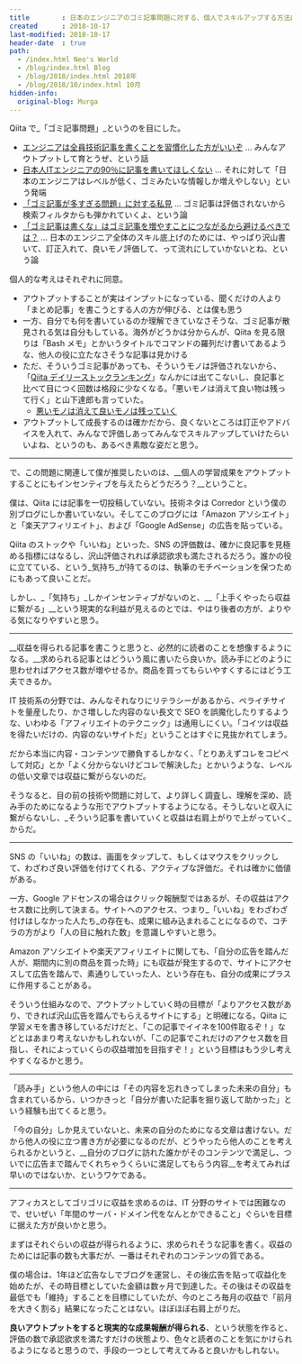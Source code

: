 ```yaml
---
title        : 日本のエンジニアのゴミ記事問題に対する、個人でスキルアップする方法は「アウトプット記事でお金を稼ごうとしてみること」
created      : 2018-10-17
last-modified: 2018-10-17
header-date  : true
path:
  - /index.html Neo's World
  - /blog/index.html Blog
  - /blog/2018/index.html 2018年
  - /blog/2018/10/index.html 10月
hidden-info:
  original-blog: Murga
---
```


Qiita で_「ゴミ記事問題」_というのを目にした。

- [エンジニアは全員技術記事を書くことを習慣化した方がいいぞ](https://qiita.com/HiromuMasuda0228/items/a71dea7ef4d77a30b118) … みんなアウトプットして育とうぜ、という話
- [日本人ITエンジニアの90％に記事を書いてほしくない](https://anond.hatelabo.jp/20181007145044) … それに対して「日本のエンジニアはレベルが低く、ゴミみたいな情報しか増えやしない」という発端
- [「ゴミ記事が多すぎる問題」に対する私見](https://qiita.com/akira_/items/c8881dcde93d4cb035c7) … ゴミ記事は評価されないから検索フィルタからも弾かれていくよ、という論
- [「ゴミ記事は書くな」はゴミ記事を増やすことにつながるから避けるべきでは？](https://qiita.com/dorarep/items/cda32733e5763d998af9) … 日本のエンジニア全体のスキル底上げのためには、やっぱり沢山書いて、訂正入れて、良いモノ評価して、って流れにしていかないとね、という論

個人的な考えはそれぞれに同意。

- アウトプットすることが実はインプットになっている、聞くだけの人より「まとめ記事」を書こうとする人の方が伸びる、とは僕も思う
- 一方、自分でも何を書いているのか理解できていなさそうな、ゴミ記事が散見される気は自分もしている。海外がどうかは分からんが、Qiita を見る限りは「Bash メモ」とかいうタイトルでコマンドの羅列だけ書いてあるような、他人の役に立たなさそうな記事は見かける
- ただ、そういうゴミ記事があっても、そういうモノは評価されないから、「[Qiita デイリーストックランキング](https://qiita.com/takeharu/items/bb154a4bc198fb102ff3)」なんかには出てこないし、良記事と比べて目につく回数は格段に少なくなる。「悪いモノは消えて良い物は残って行く」と山下達郎も言っていた。
  - [悪いモノは消えて良いモノは残っていく](/blog/2017/02/08-01.html)
- アウトプットして成長するのは確かだから、良くないところは訂正やアドバイスを入れて、みんなで評価しあってみんなでスキルアップしていけたらいいよね、というのも、あるべき素敵な姿だと思う。

---

で、この問題に関連して僕が推奨したいのは、__個人の学習成果をアウトプットすることにもインセンティブを与えたらどうだろう？__ということ。

僕は、Qiita には記事を一切投稿していない。技術ネタは Corredor という僕の別ブログにしか書いていない。そしてこのブログには「Amazon アソシエイト」と「楽天アフィリエイト」、および「Google AdSense」の広告を貼っている。

Qiita のストックや「いいね」といった、SNS の評価数は、確かに良記事を見極める指標にはなるし、沢山評価されれば承認欲求も満たされるだろう。誰かの役に立てている、という_気持ち_が持てるのは、執筆のモチベーションを保つためにもあって良いことだ。

しかし、_「気持ち」_しかインセンティブがないのと、__「上手くやったら収益に繋がる」__という現実的な利益が見えるのとでは、やはり後者の方が、よりやる気になりやすいと思う。

---

__収益を得られる記事を書こうと思うと、必然的に読者のことを想像するようになる。__求められる記事とはどういう風に書いたら良いか。読み手にどのように思わせればアクセス数が増やせるか。商品を買ってもらいやすくするにはどう工夫できるか。

IT 技術系の分野では、みんなそれなりにリテラシーがあるから、ペライチサイトを量産したり、かさ増しした内容のない長文で SEO を誤魔化したりするような、いわゆる「アフィリエイトのテクニック」は通用しにくい。「コイツは収益を得たいだけの、内容のないサイトだ」ということはすぐに見抜かれてしまう。

だから本当に内容・コンテンツで勝負するしかなく、「とりあえずコレをコピペして対応」とか「よく分からないけどコレで解決した」とかいうような、レベルの低い文章では収益に繋がらないのだ。

そうなると、目の前の技術や問題に対して、より詳しく調査し、理解を深め、読み手のためになるような形でアウトプットするようになる。そうしないと収入に繋がらないし、_そういう記事を書いていくと収益は右肩上がりで上がっていく_からだ。

---

SNS の「いいね」の数は、画面をタップして、もしくはマウスをクリックして、わざわざ良い評価を付けてくれる、アクティブな評価だ。それは確かに価値がある。

一方、Google アドセンスの場合はクリック報酬型ではあるが、その収益はアクセス数に比例して決まる。サイトへのアクセス、つまり_「いいね」をわざわざ付けはしなかった人たち_の存在も、成果に組み込まれることになるので、コチラの方がより「人の目に触れた数」を意識しやすいと思う。

Amazon アソシエイトや楽天アフィリエイトに関しても、「自分の広告を踏んだ人が、期間内に別の商品を買った時」にも収益が発生するので、サイトにアクセスして広告を踏んで、素通りしていった人、という存在も、自分の成果にプラスに作用することがある。

そういう仕組みなので、アウトプットしていく時の目標が「よりアクセス数があり、できれば沢山広告を踏んでもらえるサイトにする」と明確になる。Qiita に学習メモを書き移しているだけだと、「この記事でイイネを100件取るぞ！」などとはあまり考えないかもしれないが、「この記事でこれだけのアクセス数を目指し、それによっていくらの収益増加を目指すぞ！」という目標はもう少し考えやすくなるかと思う。

---

「読み手」という他人の中には「その内容を忘れきってしまった未来の自分」も含まれているから、いつかきっと「自分が書いた記事を掘り返して助かった」という経験も出てくると思う。

「今の自分」しか見えていないと、未来の自分のためになる文章は書けない。だから他人の役に立つ書き方が必要になるのだが、どうやったら他人のことを考えられるかというと、__自分のブログに訪れた誰かがそのコンテンツで満足し、ついでに広告まで踏んでくれちゃうくらいに満足してもらう内容__を考えてみれば早いのではないか、というワケである。

---

アフィカスとしてゴリゴリに収益を求めるのは、IT 分野のサイトでは困難なので、せいぜい「年間のサーバ・ドメイン代をなんとかできること」ぐらいを目標に据えた方が良いかと思う。

まずはそれぐらいの収益が得られるように、求められそうな記事を書く。収益のためには記事の数も大事だが、一番はそれぞれのコンテンツの質である。

僕の場合は、1年ほど広告なしでブログを運営し、その後広告を貼って収益化を始めたが、その時目標としていた金額は数ヶ月で到達した。その後はその収益を最低でも「維持」することを目標にしていたが、今のところ毎月の収益で「前月を大きく割る」結果になったことはない。ほぼほぼ右肩上がりだ。

__良いアウトプットをすると現実的な成果報酬が得られる__、という状態を作ると、評価の数で承認欲求を満たすだけの状態より、色々と読者のことを気にかけられるようになると思うので、手段の一つとして考えてみると良いかもしれない。
